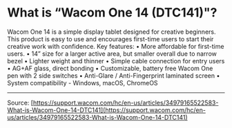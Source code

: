 # What is “Wacom One 14 (DTC141)"?

Wacom One 14 is a simple display tablet designed for creative beginners. This product is easy to use and encourages first-time users to start their creative work with confidence.
Key features:
• More affordable for first-time users.
• 14” size for a larger active area, but smaller overall due
to narrow bezel
• Lighter weight and thinner
• Simple cable connection for entry users
• AG+AF glass, direct bonding
• Customizable, battery free Wacom One pen with 2 side
switches
• Anti-Glare / Anti-Fingerprint laminated screen
• System compatibility - Windows, macOS, ChromeOS

---
Source: [https://support.wacom.com/hc/en-us/articles/34979165522583-What-is-Wacom-One-14-DTC141](https://support.wacom.com/hc/en-us/articles/34979165522583-What-is-Wacom-One-14-DTC141)
